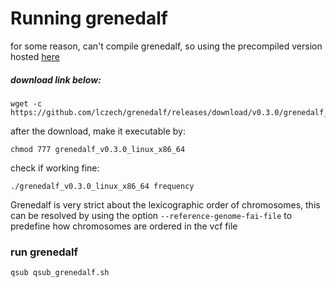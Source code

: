 # Running grenedalf

for some reason, can't compile grenedalf, so using the precompiled version hosted [here](https://github.com/lczech/grenedalf/releases/tag/v0.3.0)
##### download link below:
```
wget -c https://github.com/lczech/grenedalf/releases/download/v0.3.0/grenedalf_v0.3.0_linux_x86_64
```

after the download, make it executable by:
```
chmod 777 grenedalf_v0.3.0_linux_x86_64
```

check if working fine:
```
./grenedalf_v0.3.0_linux_x86_64 frequency
```

Grenedalf is very strict about the lexicographic order of chromosomes, this can be resolved by using the option `--reference-genome-fai-file` to predefine how chromosomes are ordered in the vcf file


### run grenedalf
```
qsub qsub_grenedalf.sh
```
